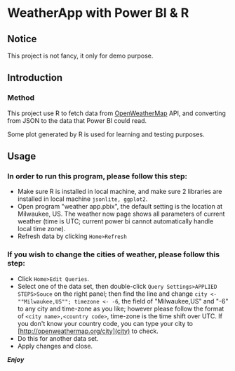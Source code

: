 # WeatherApp with Power BI & R
## Notice
This project is not fancy, it only for demo purpose.
## Introduction
### Method
This project use R to fetch data from [OpenWeatherMap](http://openweathermap.org/) API, and converting from JSON to the data that Power BI could read.

Some plot generated by R is used for learning and testing purposes.
## Usage
### In order to run this program, please follow this step:
* Make sure R is installed in local machine, and make sure 2 libraries are installed in local machine `jsonlite, ggplot2`.
* Open program "weather app.pbix", the default setting is the location at Milwaukee, US. The weather now page shows all parameters of current weather (time is UTC; current power bi cannot automatically handle local time zone).
* Refresh data by clicking `Home>Refresh`

### If you wish to change the cities of weather, please follow this step:
* Click `Home>Edit Queries`.
* Select one of the data set, then double-click `Query Settings>APPLIED STEPS>Souce` on the right panel; then find the line and change `city <- ""Milwaukee,US""; timezone <- -6`, the field of "Milwaukee,US" and "-6" to any city and time-zone as you like; however please follow the format of `<city name>,<country code>`, time-zone is the time shift over UTC. If you don't know your country code, you can type your city to [http://openweathermap.org/city](city) to check.
* Do this for another data set.
* Apply changes and close.

***Enjoy***
